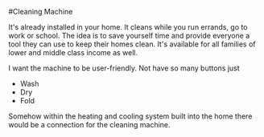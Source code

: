 #Cleaning Machine 

It's already installed in your home. It cleans while you run errands, go to work or school. The idea is to save yourself time and provide everyone a tool they can use to keep their homes clean. It's available for all families of lower and middle class income as well.

I want the machine to be user-friendly. Not have so many buttons just 

* Wash
* Dry
* Fold

Somehow within the heating and cooling system built into the home there would be a connection for the cleaning machine. 

